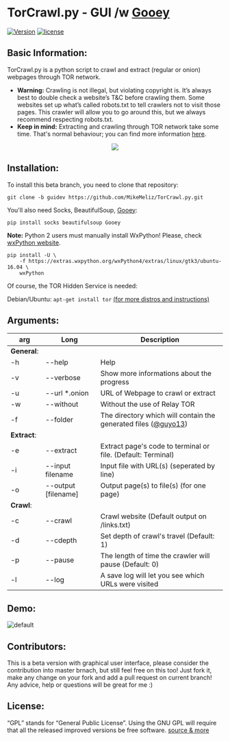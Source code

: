 <!--
  Title: TorCrawl.py - GUI Branch
  Description: a python script with graphical user interface based on Gooey to crawl and extract (regular or onion) webpages through TOR network. 
  Author: MikeMeliz
  -->
# TorCrawl.py - GUI /w [Gooey](https://github.com/chriskiehl/Gooey)

[![Version](https://img.shields.io/badge/version-0.6-orange.svg?style=plastic)]() [![license](https://img.shields.io/github/license/MikeMeliz/TorCrawl.py.svg?style=plastic)]()

## Basic Information:
TorCrawl.py is a python script to crawl and extract (regular or onion) webpages through TOR network. 

- **Warning:** Crawling is not illegal, but violating copyright is. It’s always best to double check a website’s T&C before crawling them. Some websites set up what’s called robots.txt to tell crawlers not to visit those pages. This crawler will allow you to go around this, but we always recommend respecting robots.txt.
- **Keep in mind:** Extracting and crawling through TOR network take some time. That's normal behaviour; you can find more information [here](https://www.torproject.org/docs/faq.html.en#WhySlow). 

<p align="center"><img src ="https://media.giphy.com/media/RmfzOLuCJTApa/giphy.gif"></p>

## Installation:
To install this beta branch, you need to clone that repository:

`git clone -b guidev https://github.com/MikeMeliz/TorCrawl.py.git`

You'll also need Socks, BeautifulSoup, [Gooey](https://github.com/chriskiehl/Gooey):

`pip install socks beautifulsoup Gooey`

**Note:** Python 2 users must manually install WxPython! Please, check [wxPython website](http://www.wxpython.org/download.php).
```
pip install -U \
    -f https://extras.wxpython.org/wxPython4/extras/linux/gtk3/ubuntu-16.04 \
    wxPython
```

Of course, the TOR Hidden Service is needed:

Debian/Ubuntu: `apt-get install tor`
[(for more distros and instructions)](https://www.torproject.org/docs/)

## Arguments:
arg | Long | Description
----|------|------------
**General**: | |
-h  |--help| Help
-v  |--verbose| Show more informations about the progress 
-u  |--url *.onion| URL of Webpage to crawl or extract
-w  |--without| Without the use of Relay TOR
-f  |--folder| The directory which will contain the generated files ([@guyo13](https://www.github.com/guyo13))
**Extract**: | | 
-e  |--extract| Extract page's code to terminal or file. (Default: Terminal)
-i  |--input filename| Input file with URL(s) (seperated by line)
-o  |--output [filename]| Output page(s) to file(s) (for one page)
**Crawl**: | |
-c  |--crawl| Crawl website (Default output on /links.txt)
-d  |--cdepth| Set depth of crawl's travel (Default: 1)
-p  |--pause| The length of time the crawler will pause (Default: 0)
-l  |--log| A save log will let you see which URLs were visited

## Demo:
![default](https://user-images.githubusercontent.com/9204902/49688368-7c1f9980-fb19-11e8-851a-5c72ea916d42.png)


## Contributors:
This is a beta version with graphical user interface, please consider the contribution into master brnach, but still feel free on this too! Just fork it, make any change on your fork and add a pull request on current branch! Any advice, help or questions will be great for me :)

## License:
“GPL” stands for “General Public License”. Using the GNU GPL will require that all the released improved versions be free software. [source & more](https://www.gnu.org/licenses/gpl-faq.html)
